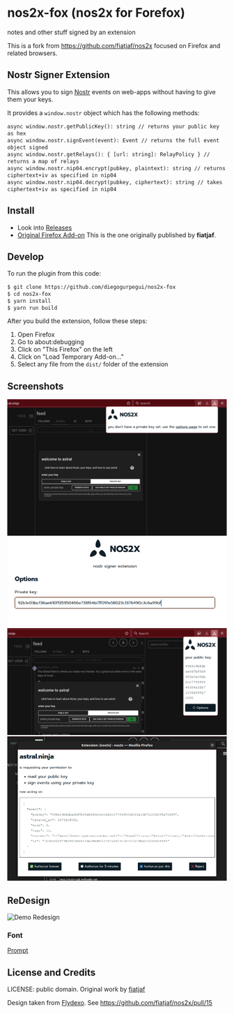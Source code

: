 # nos2x-fox (nos2x for Forefox)
notes and other stuff signed by an extension

This is a fork from https://github.com/fiatjaf/nos2x focused on Firefox and related browsers.

## Nostr Signer Extension

This allows you to sign [Nostr](https://github.com/fiatjaf/nostr) events on web-apps without having to give them your keys.

It provides a `window.nostr` object which has the following methods:

```
async window.nostr.getPublicKey(): string // returns your public key as hex
async window.nostr.signEvent(event): Event // returns the full event object signed
async window.nostr.getRelays(): { [url: string]: RelayPolicy } // returns a map of relays
async window.nostr.nip04.encrypt(pubkey, plaintext): string // returns ciphertext+iv as specified in nip04
async window.nostr.nip04.decrypt(pubkey, ciphertext): string // takes ciphertext+iv as specified in nip04
```

## Install

* Look into [Releases](https://github.com/diegogurpegui/nos2x-fox/releases)
* [Original Firefox Add-on](https://addons.mozilla.org/en-US/firefox/addon/nos2x/)
  This is the one originally published by **fiatjaf**.

## Develop

To run the plugin from this code:

```
$ git clone https://github.com/diegogurpegui/nos2x-fox
$ cd nos2x-fox
$ yarn install
$ yarn run build
```

After you build the extension, follow these steps:
1. Open Firefox
2. Go to about:debugging
3. Click on "This Firefox" on the left
4. Click on "Load Temporary Add-on..."
5. Select any file from the `dist/` folder of the extension


## Screenshots

![](screenshots/screenshot_popup.png)
![](screenshots/screenshot_options.png)
![](screenshots/screenshot_popup-with-key.png)
![](screenshots/screenshot_prompt.png)

## ReDesign

![Demo Redesign](assets/demo-design.png)

### Font

[Prompt](https://fonts.google.com/specimen/Prompt?preview.text=NOS2X&preview.size=48&preview.text_type=custom&query=Prompt&category=Sans+Serif&subset=latin&noto.script=Latn)

## License and Credits

LICENSE: public domain.
Original work by [fiatjaf](https://github.com/fiatjaf)

Design taken from [Flydexo](https://github.com/Flydexo). See https://github.com/fiatjaf/nos2x/pull/15
